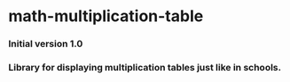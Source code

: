 # math-multiplication-table
### Initial version 1.0
### Library for displaying multiplication tables just like in schools.